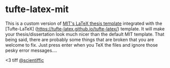 # tufte-latex-mit

This is a custom version of [MIT's LaTeX thesis template](http://web.mit.edu/thesis/tex/) integrated with the [Tufte-LaTeX] (https://tufte-latex.github.io/tufte-latex/) template.  It will make your thesis/dissertation look much nicer than the default MIT template.  That being said, there are probably some things that are broken that you are welcome to fix.  Just press enter when you TeX the files and ignore those pesky error messages....

<3 tiff [@scientiffic](twitter.com/scientiffic)

